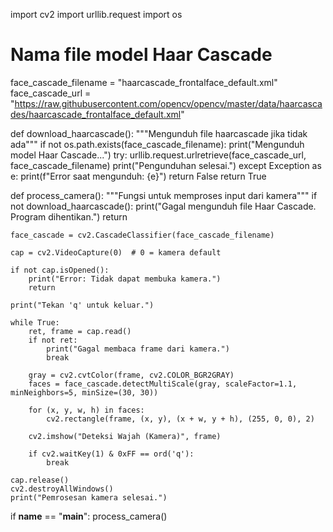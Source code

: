 import cv2
import urllib.request
import os

# Nama file model Haar Cascade
face_cascade_filename = "haarcascade_frontalface_default.xml"
face_cascade_url = "https://raw.githubusercontent.com/opencv/opencv/master/data/haarcascades/haarcascade_frontalface_default.xml"

def download_haarcascade():
    """Mengunduh file haarcascade jika tidak ada"""
    if not os.path.exists(face_cascade_filename):
        print("Mengunduh model Haar Cascade...")
        try:
            urllib.request.urlretrieve(face_cascade_url, face_cascade_filename)
            print("Pengunduhan selesai.")
        except Exception as e:
            print(f"Error saat mengunduh: {e}")
            return False
    return True

def process_camera():
    """Fungsi untuk memproses input dari kamera"""
    if not download_haarcascade():
        print("Gagal mengunduh file Haar Cascade. Program dihentikan.")
        return

    face_cascade = cv2.CascadeClassifier(face_cascade_filename)

    cap = cv2.VideoCapture(0)  # 0 = kamera default

    if not cap.isOpened():
        print("Error: Tidak dapat membuka kamera.")
        return

    print("Tekan 'q' untuk keluar.")

    while True:
        ret, frame = cap.read()
        if not ret:
            print("Gagal membaca frame dari kamera.")
            break

        gray = cv2.cvtColor(frame, cv2.COLOR_BGR2GRAY)
        faces = face_cascade.detectMultiScale(gray, scaleFactor=1.1, minNeighbors=5, minSize=(30, 30))

        for (x, y, w, h) in faces:
            cv2.rectangle(frame, (x, y), (x + w, y + h), (255, 0, 0), 2)

        cv2.imshow("Deteksi Wajah (Kamera)", frame)

        if cv2.waitKey(1) & 0xFF == ord('q'):
            break

    cap.release()
    cv2.destroyAllWindows()
    print("Pemrosesan kamera selesai.")

if __name__ == "__main__":
    process_camera()

